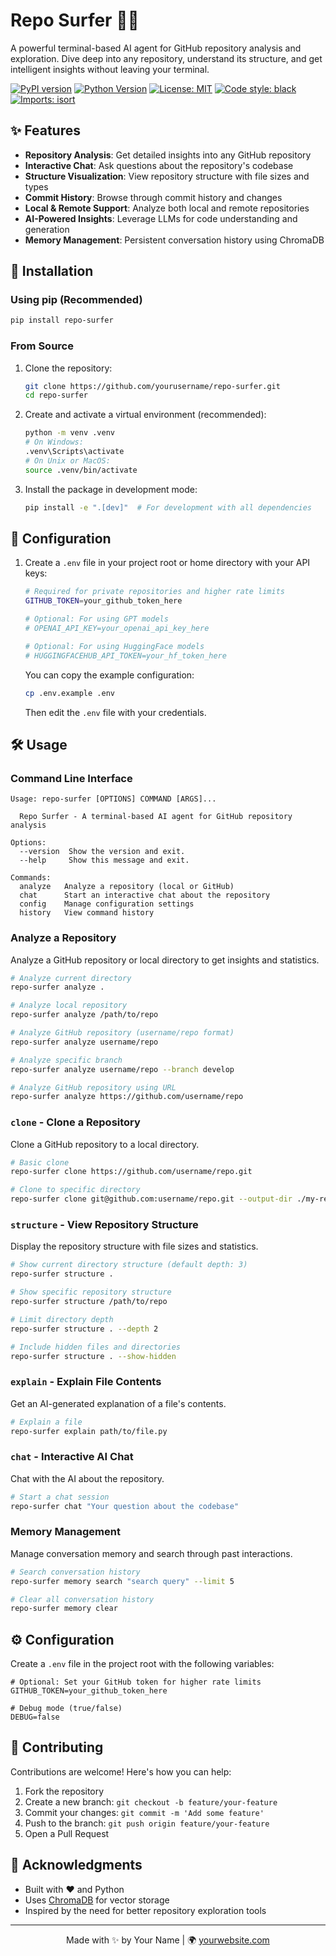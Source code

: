 # Repo Surfer 🏄‍♂️

A powerful terminal-based AI agent for GitHub repository analysis and exploration. Dive deep into any repository, understand its structure, and get intelligent insights without leaving your terminal.

[![PyPI version](https://img.shields.io/pypi/v/repo-surfer.svg)](https://pypi.org/project/repo-surfer/)
[![Python Version](https://img.shields.io/badge/python-3.8%2B-blue)](https://www.python.org/)
[![License: MIT](https://img.shields.io/badge/License-MIT-yellow.svg)](https://opensource.org/licenses/MIT)
[![Code style: black](https://img.shields.io/badge/code%20style-black-000000.svg)](https://github.com/psf/black)
[![Imports: isort](https://img.shields.io/badge/%20imports-isort-%231674b1?style=flat&labelColor=ef8336)](https://pycqa.github.io/isort/)

## ✨ Features

- **Repository Analysis**: Get detailed insights into any GitHub repository
- **Interactive Chat**: Ask questions about the repository's codebase
- **Structure Visualization**: View repository structure with file sizes and types
- **Commit History**: Browse through commit history and changes
- **Local & Remote Support**: Analyze both local and remote repositories
- **AI-Powered Insights**: Leverage LLMs for code understanding and generation
- **Memory Management**: Persistent conversation history using ChromaDB

## 🚀 Installation

### Using pip (Recommended)

```bash
pip install repo-surfer
```

### From Source

1. Clone the repository:
   ```bash
   git clone https://github.com/yourusername/repo-surfer.git
   cd repo-surfer
   ```

2. Create and activate a virtual environment (recommended):
   ```bash
   python -m venv .venv
   # On Windows:
   .venv\Scripts\activate
   # On Unix or MacOS:
   source .venv/bin/activate
   ```

3. Install the package in development mode:
   ```bash
   pip install -e ".[dev]"  # For development with all dependencies
   ```

## 🔧 Configuration

1. Create a `.env` file in your project root or home directory with your API keys:
   ```bash
   # Required for private repositories and higher rate limits
   GITHUB_TOKEN=your_github_token_here
   
   # Optional: For using GPT models
   # OPENAI_API_KEY=your_openai_api_key_here
   
   # Optional: For using HuggingFace models
   # HUGGINGFACEHUB_API_TOKEN=your_hf_token_here
   ```

   You can copy the example configuration:
   ```bash
   cp .env.example .env
   ```
   Then edit the `.env` file with your credentials.

## 🛠️ Usage

### Command Line Interface

```
Usage: repo-surfer [OPTIONS] COMMAND [ARGS]...

  Repo Surfer - A terminal-based AI agent for GitHub repository analysis

Options:
  --version  Show the version and exit.
  --help     Show this message and exit.

Commands:
  analyze   Analyze a repository (local or GitHub)
  chat      Start an interactive chat about the repository
  config    Manage configuration settings
  history   View command history
```

### Analyze a Repository

Analyze a GitHub repository or local directory to get insights and statistics.

```bash
# Analyze current directory
repo-surfer analyze .

# Analyze local repository
repo-surfer analyze /path/to/repo

# Analyze GitHub repository (username/repo format)
repo-surfer analyze username/repo

# Analyze specific branch
repo-surfer analyze username/repo --branch develop

# Analyze GitHub repository using URL
repo-surfer analyze https://github.com/username/repo
```

### `clone` - Clone a Repository
Clone a GitHub repository to a local directory.

```bash
# Basic clone
repo-surfer clone https://github.com/username/repo.git

# Clone to specific directory
repo-surfer clone git@github.com:username/repo.git --output-dir ./my-repo
```

### `structure` - View Repository Structure
Display the repository structure with file sizes and statistics.

```bash
# Show current directory structure (default depth: 3)
repo-surfer structure .

# Show specific repository structure
repo-surfer structure /path/to/repo

# Limit directory depth
repo-surfer structure . --depth 2

# Include hidden files and directories
repo-surfer structure . --show-hidden
```

### `explain` - Explain File Contents
Get an AI-generated explanation of a file's contents.

```bash
# Explain a file
repo-surfer explain path/to/file.py
```

### `chat` - Interactive AI Chat
Chat with the AI about the repository.

```bash
# Start a chat session
repo-surfer chat "Your question about the codebase"
```

### Memory Management
Manage conversation memory and search through past interactions.

```bash
# Search conversation history
repo-surfer memory search "search query" --limit 5

# Clear all conversation history
repo-surfer memory clear
```

## ⚙️ Configuration

Create a `.env` file in the project root with the following variables:

```env
# Optional: Set your GitHub token for higher rate limits
GITHUB_TOKEN=your_github_token_here

# Debug mode (true/false)
DEBUG=false
```

## 🤝 Contributing

Contributions are welcome! Here's how you can help:

1. Fork the repository
2. Create a new branch: `git checkout -b feature/your-feature`
3. Commit your changes: `git commit -m 'Add some feature'`
4. Push to the branch: `git push origin feature/your-feature`
5. Open a Pull Request


## 🙏 Acknowledgments

- Built with ❤️ and Python
- Uses [ChromaDB](https://www.trychroma.com/) for vector storage
- Inspired by the need for better repository exploration tools

---

<p align="center">
  Made with ✨ by Your Name | 🌍 <a href="https://yourwebsite.com">yourwebsite.com</a>
</p>
